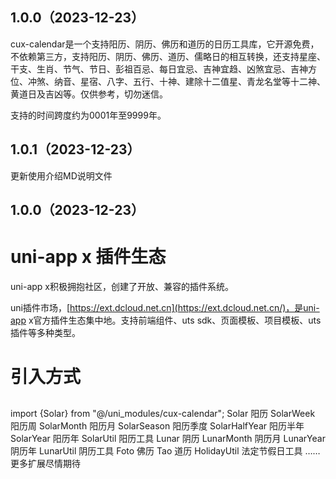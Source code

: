 ## 1.0.0（2023-12-23）
cux-calendar是一个支持阳历、阴历、佛历和道历的日历工具库，它开源免费，不依赖第三方，支持阳历、阴历、佛历、道历、儒略日的相互转换，还支持星座、干支、生肖、节气、节日、彭祖百忌、每日宜忌、吉神宜趋、凶煞宜忌、吉神方位、冲煞、纳音、星宿、八字、五行、十神、建除十二值星、青龙名堂等十二神、黄道日及吉凶等。仅供参考，切勿迷信。

支持的时间跨度约为0001年至9999年。
## 1.0.1（2023-12-23）
更新使用介绍MD说明文件
## 1.0.0（2023-12-23）
# uni-app x 插件生态

uni-app x积极拥抱社区，创建了开放、兼容的插件系统。

uni插件市场，[https://ext.dcloud.net.cn](https://ext.dcloud.net.cn/)，是uni-app x官方插件生态集中地。支持前端组件、uts sdk、页面模板、项目模板、uts插件等多种类型。
# 引入方式
##
import {Solar} from "@/uni_modules/cux-calendar";
Solar 阳历
SolarWeek 阳历周
SolarMonth 阳历月
SolarSeason 阳历季度
SolarHalfYear 阳历半年
SolarYear 阳历年
SolarUtil 阳历工具
Lunar 阴历
LunarMonth 阴历月
LunarYear 阴历年
LunarUtil 阴历工具
Foto 佛历
Tao 道历
HolidayUtil 法定节假日工具
……更多扩展尽情期待
